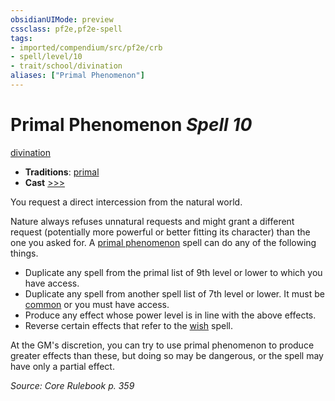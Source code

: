 ```yaml
---
obsidianUIMode: preview
cssclass: pf2e,pf2e-spell
tags:
- imported/compendium/src/pf2e/crb
- spell/level/10
- trait/school/divination
aliases: ["Primal Phenomenon"]
---
```

# Primal Phenomenon *Spell 10*   
[divination](divination.md)  

- **Traditions**: [primal](primal.md)
- **Cast** [>>>](chapter-9-playing-the-game.md#Actions "Three-Action") 

You request a direct intercession from the natural world.

Nature always refuses unnatural requests and might grant a different request (potentially more powerful or better fitting its character) than the one you asked for. A [primal phenomenon](../../../..//TTRPGShare-Pathfinder-2E-Vault/compendium/spells/primal-phenomenon.md) spell can do any of the following things.

- Duplicate any spell from the primal list of 9th level or lower to which you have access.
- Duplicate any spell from another spell list of 7th level or lower. It must be [common](common.md) or you must have access.
- Produce any effect whose power level is in line with the above effects.
- Reverse certain effects that refer to the [wish](compendium/spells/wish.md) spell.

At the GM's discretion, you can try to use primal phenomenon to produce greater effects than these, but doing so may be dangerous, or the spell may have only a partial effect.

*Source: Core Rulebook p. 359*